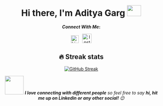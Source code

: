 <div align="center">
   <h1>Hi there, I'm Aditya Garg</a> <img src="https://media.giphy.com/media/hvRJCLFzcasrR4ia7z/giphy.gif" height="35px" width="45px"> </h1>
   
<b>*Connect With Me*:</b> 

[<img alt="LinkedIn" width="25px" src="https://content.linkedin.com/content/dam/me/business/en-us/amp/brand-site/v2/bg/LI-Bug.svg.original.svg">](https://www.linkedin.com/in/aditya-garg-408298249/) &nbsp; 
[<img alt="Instagram" width="30px" src="https://www.transparentpng.com/thumb/logo-instagram/JFyofc-logo-instagram-background-png.png" alt="logo instagram background png @transparentpng.com">](https://www.instagram.com/aditya444garg/?igshid=NTE5MzUyOTU%3D)

 <b> </b>
## 🔥 Streak stats

[![GitHub Streak](https://github-readme-streak-stats.herokuapp.com?user=AG-444&theme=merko&hide_border=true&date_format=M%20j%5B%2C%20Y%5D)](https://git.io/streak-stats)
<br> 
   
<img src="https://media.giphy.com/media/LnQjpWaON8nhr21vNW/giphy.gif" width="60"> <em><b>I love connecting with different people</b> so feel free to say <b>hi, hit me up on Linkedin or any other social! </b> 😊</em>
